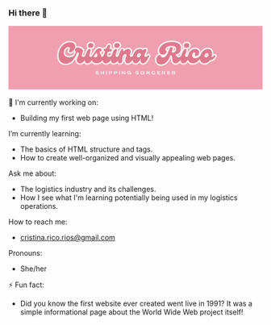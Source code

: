 ### Hi there 👋

![pinkbackgroundwithname](images/Pink-Bold-Retro-Aestheti.png)

💅 I'm currently working on:

- Building my first web page using HTML!

I’m currently learning:

- The basics of HTML structure and tags.
- How to create well-organized and visually appealing web pages.

Ask me about:

- The logistics industry and its challenges.
- How I see what I'm learning potentially being used in my logistics operations.

How to reach me:

- cristina.rico.rios@gmail.com

Pronouns:

- She/her

⚡ Fun fact:

- Did you know the first website ever created went live in 1991? It was a simple informational page about the World Wide Web project itself!

